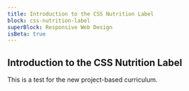 ```yaml
---
title: Introduction to the CSS Nutrition Label
block: css-nutrition-label
superBlock: Responsive Web Design
isBeta: true
---
```


## Introduction to the CSS Nutrition Label

This is a test for the new project-based curriculum.
